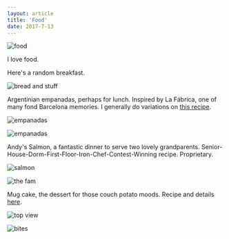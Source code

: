 ```yaml
---
layout: article
title: 'Food'
date: 2017-7-13
---
```


![food][food]

I love food.

Here's a random breakfast.

![bread and stuff][breakfast]

Argentinian empanadas, perhaps for lunch. Inspired by La F&aacute;brica, one of many fond Barcelona memories. I generally do variations on <a href="https://www.laylita.com/recipes/empanadas-mendocinas/" target="_blank">this recipe</a>.

![empanadas][empanadas-more]

![empanadas][empanadas]

Andy's Salmon, a fantastic dinner to serve two lovely grandparents. Senior-House-Dorm-First-Floor-Iron-Chef-Contest-Winning recipe. Proprietary.

![salmon][salmon]

![the fam][eatsal]

Mug cake, the dessert for those couch potato moods. Recipe and details <a href="https://atratt.com/mug-cake-supreme.html" target="_blank">here</a>.

![top view][top]

![bites][cake]


[top]: /img/mug-cake/top-of-cake.jpg#L
[cake]: /img/mug-cake/cake-w-bites.jpg#L
[food]: /img/mug-cake/love-food.jpg#L
[breakfast]: /img/mug-cake/random-breakfast.jpg#L
[empanadas]: /img/mug-cake/empanadas.jpg#L
[empanadas-more]: /img/mug-cake/empanadas-3.jpg#L
[salmon]: /img/mug-cake/salmon.jpg#L
[eatsal]: /img/mug-cake/eat-salmon.jpg#L
